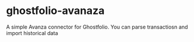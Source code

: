 # ghostfolio-avanaza
A simple Avanza connector for Ghostfolio. You can parse transactiosn and import historical data
